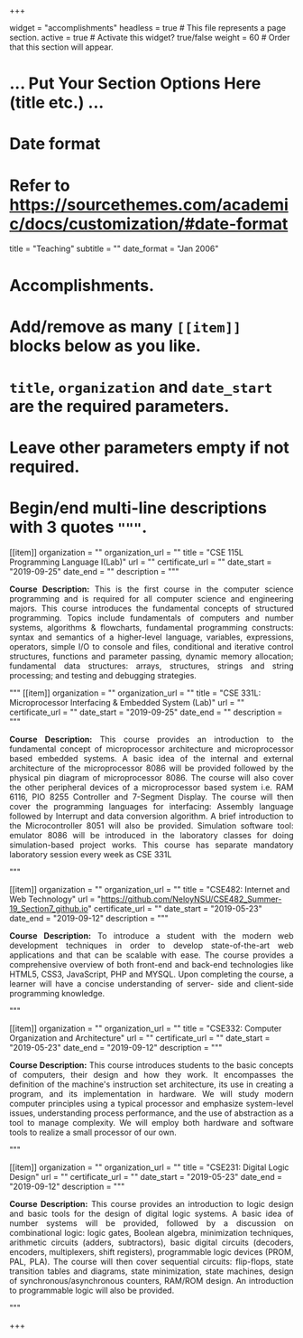 +++


widget = "accomplishments"
headless = true  # This file represents a page section.
active = true  # Activate this widget? true/false
weight = 60  # Order that this section will appear.


# ... Put Your Section Options Here (title etc.) ...

# Date format
#   Refer to https://sourcethemes.com/academic/docs/customization/#date-format

title = "Teaching"
subtitle = ""
date_format = "Jan 2006"

# Accomplishments.
#   Add/remove as many `[[item]]` blocks below as you like.
#   `title`, `organization` and `date_start` are the required parameters.
#   Leave other parameters empty if not required.
#   Begin/end multi-line descriptions with 3 quotes `"""`.

[[item]]
  organization = ""
  organization_url = ""
  title = "CSE 115L Programming Language I(Lab)"
  url = ""
  certificate_url = ""
  date_start = "2019-09-25"
  date_end = ""
  description = """
  <div align="justify"> <strong>Course Description:</strong> This is the first course in the computer science programming and is required for all computer science and engineering majors. This course introduces the fundamental concepts of structured programming. Topics include fundamentals of computers and number systems, algorithms & flowcharts, fundamental programming constructs: syntax and semantics of a higher-level language, variables, expressions, operators, simple I/O to console and files, conditional and iterative control structures, functions and parameter passing, dynamic memory allocation; fundamental data structures: arrays, structures, strings and string processing; and testing and debugging strategies. </div>

  """
[[item]]
  organization = ""
  organization_url = ""
  title = "CSE 331L: Microprocessor Interfacing & Embedded System (Lab)"
  url = ""
  certificate_url = ""
  date_start = "2019-09-25"
  date_end = ""
  description = """
  <div align="justify"> <strong>Course Description:</strong> This course provides an introduction to the fundamental concept of microprocessor architecture and microprocessor based embedded systems. A basic idea of the internal and external architecture of the microprocessor 8086 will be provided followed by the physical pin diagram of microprocessor 8086. The course will also cover the other peripheral devices of a microprocessor based system i.e. RAM 6116, PIO 8255 Controller and 7-Segment Display. The course will then cover the programming languages for interfacing: Assembly language followed by Interrupt and data conversion algorithm. A brief introduction to the Microcontroller 8051 will also be provided. Simulation software tool: emulator 8086 will be introduced in the laboratory classes for doing simulation-based project works. This course has separate mandatory laboratory session every week as CSE 331L </div>

  """

[[item]]
  organization = ""
  organization_url = ""
  title = "CSE482: Internet and Web Technology"
  url = "https://github.com/NeloyNSU/CSE482_Summer-19_Section7_github.io"
  certificate_url = ""
  date_start = "2019-05-23"
  date_end = "2019-09-12"
  description = """
  <div align="justify"> <strong>Course Description:</strong> To introduce a student with the modern web development techniques in order to develop state-of-the-art web applications and that can be scalable with ease. The course provides a comprehensive overview of both front-end and back-end technologies like HTML5, CSS3, JavaScript, PHP and MYSQL. Upon completing the course, a learner will have a concise understanding of server- side and client-side programming knowledge.</div>

  """

[[item]]
  organization = ""
  organization_url = ""
  title = "CSE332: Computer Organization and Architecture"
  url = ""
  certificate_url = ""
  date_start = "2019-05-23"
  date_end = "2019-09-12"
  description = """
  <div align="justify"> <strong>Course Description:</strong> This course introduces students to the basic concepts of computers, their design and how they work. It encompasses the definition of the machine's instruction set architecture, its use in creating a program, and its implementation in hardware. We will study modern computer principles using a typical processor and emphasize system-level issues, understanding process performance, and the use of abstraction as a tool to manage complexity. We will employ both hardware and software tools to realize a small processor of our own. </div>

  """
  
[[item]]
  organization = ""
  organization_url = ""
  title = "CSE231: Digital Logic Design"
  url = ""
  certificate_url = ""
  date_start = "2019-05-23"
  date_end = "2019-09-12"
  description = """
  <div align="justify"> <strong>Course Description:</strong> This course provides an introduction to logic design and basic tools for the design of digital logic systems. A basic idea of number systems will be provided, followed by a discussion on combinational logic: logic gates, Boolean algebra, minimization techniques, arithmetic circuits (adders, subtractors), basic digital circuits (decoders, encoders, multiplexers, shift registers), programmable logic devices (PROM, PAL, PLA). The course will then cover sequential circuits: flip-flops, state transition tables and diagrams, state minimization, state machines, design of synchronous/asynchronous counters, RAM/ROM design. An introduction to programmable logic will also be provided.</div>

  """

+++